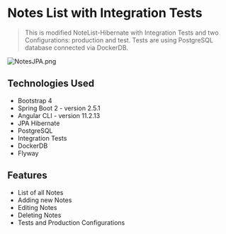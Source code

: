 # Notes List with Integration Tests

> This is modified NoteList-Hibernate with Integration Tests and two Configurations: production and test. Tests are using PostgreSQL database connected via DockerDB.    

<img src="https://imgupload.pl/images/2021/12/14/NotesJPA.png" alt="NotesJPA.png" border="0" />


## Technologies Used
- Bootstrap 4
- Spring Boot 2 - version 2.5.1
- Angular CLI - version 11.2.13
- JPA Hibernate
- PostgreSQL
- Integration Tests
- DockerDB
- Flyway


## Features
- List of all Notes
- Adding new Notes
- Editing Notes
- Deleting Notes
- Tests and Production Configurations
